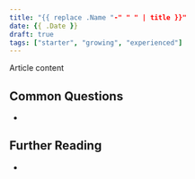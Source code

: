 ```yaml
---
title: "{{ replace .Name "-" " " | title }}"
date: {{ .Date }}
draft: true
tags: ["starter", "growing", "experienced"]
---
```


Article content

## Common Questions

- 

## Further Reading

- 
